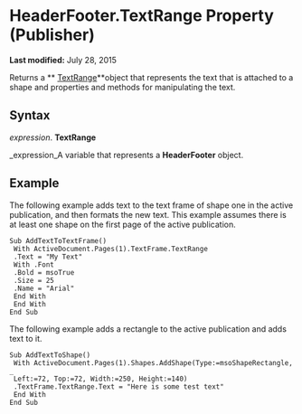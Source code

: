 
# HeaderFooter.TextRange Property (Publisher)

 **Last modified:** July 28, 2015

Returns a  ** [TextRange](566f240b-d2a6-8cb3-9eb7-68328d6c28bd.md)**object that represents the text that is attached to a shape and properties and methods for manipulating the text.

## Syntax

 _expression_. **TextRange**

 _expression_A variable that represents a  **HeaderFooter** object.


## Example

The following example adds text to the text frame of shape one in the active publication, and then formats the new text. This example assumes there is at least one shape on the first page of the active publication.


```
Sub AddTextToTextFrame() 
 With ActiveDocument.Pages(1).TextFrame.TextRange 
 .Text = "My Text" 
 With .Font 
 .Bold = msoTrue 
 .Size = 25 
 .Name = "Arial" 
 End With 
 End With 
End Sub
```

The following example adds a rectangle to the active publication and adds text to it.




```
Sub AddTextToShape() 
 With ActiveDocument.Pages(1).Shapes.AddShape(Type:=msoShapeRectangle, _ 
 Left:=72, Top:=72, Width:=250, Height:=140) 
 .TextFrame.TextRange.Text = "Here is some test text" 
 End With 
End Sub
```

